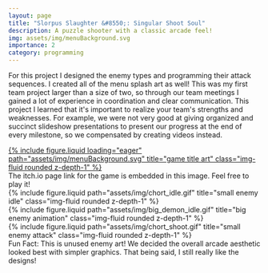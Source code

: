 ```yaml
---
layout: page
title: "Slorpus Slaughter &#8550;: Singular Shoot Soul"
description: A puzzle shooter with a classic arcade feel!
img: assets/img/menuBackground.svg
importance: 2
category: programming
---
```


For this project I designed the enemy types and programming their attack sequences. I created all of the menu splash art as well! This was my first team project larger than a size of two, so through our team meetings I gained a lot of experience in coordination and clear communication. This project I learned that it's important to realize your team's strengths and weaknesses. For example, we were not very good at giving organized and succinct slideshow presentations to present our progress at the end of every milestone, so we compensated by creating videos instead.

<div class="row">
    <div class="col-sm mt-3 mt-md-0">
        <a href='https://teamellipses.itch.io/ssvii'>
            {% include figure.liquid loading="eager" path="assets/img/menuBackground.svg" title="game title art" class="img-fluid rounded z-depth-1" %}
        </a>
    </div>
</div>
<div class="caption">
    The itch.io page link for the game is embedded in this image. Feel free to play it!
</div>

<div class="row justify-content-sm-center">
    <div class="col-sm mt-3 mt-md-0">
        {% include figure.liquid path="assets/img/chort_idle.gif" title="small enemy idle" class="img-fluid rounded z-depth-1" %}
    </div>
    <div class="col-sm mt-3 mt-md-0">
        {% include figure.liquid path="assets/img/big_demon_idle.gif" title="big enemy animation" class="img-fluid rounded z-depth-1" %}
    </div>
    <div class="col-sm mt-3 mt-md-0">
        {% include figure.liquid path="assets/img/chort_shoot.gif" title="small enemy attack" class="img-fluid rounded z-depth-1" %}
    </div>
</div>
<div class="caption">
    Fun Fact: This is unused enemy art! We decided the overall arcade aesthetic looked best with simpler graphics. That being said, I still really like the designs!
</div>
